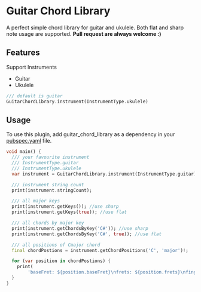 # Guitar Chord Library

A perfect simple chord library for guitar and ukulele. Both flat and sharp note usage are supported.
**Pull request are always welcome :)**

## Features

Support Instruments

- Guitar
- Ukulele

```dart
/// default is guitar
GuitarChordLibrary.instrument(InstrumentType.ukulele)
```

## Usage

To use this plugin, add guitar_chord_library as a dependency in your [pubspec.yaml](https://flutter.io/using-packages/) file.

```dart
void main() {
  /// your favourite instrument
  /// InstrumentType.guitar
  /// InstrumentType.ukulele
  var instrument = GuitarChordLibrary.instrument(InstrumentType.guitar);

  /// instrument string count
  print(instrument.stringCount);

  /// all major keys
  print(instrument.getKeys()); //use sharp
  print(instrument.getKeys(true)); //use flat

  /// all chords by major key
  print(instrument.getChordsByKey('C#')); //use sharp
  print(instrument.getChordsByKey('C#', true)); //use flat

  /// all positions of Cmajor chord
  final chordPostions = instrument.getChordPositions('C', 'major')!;

  for (var position in chordPostions) {
    print(
        'baseFret: ${position.baseFret}\nfrets: ${position.frets}\nfingers: ${position.fingers}\n');
  }
}
```

